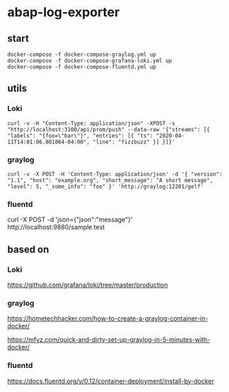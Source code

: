 # abap-log-exporter
## start

```
docker-compose -f docker-compose-graylog.yml up
docker-compose -f docker-compose-grafana-loki.yml up
docker-compose -f docker-compose-fluentd.yml up
```
## utils

### Loki

```
curl -v -H "Content-Type: application/json" -XPOST -s "http://localhost:3100/api/prom/push" --data-raw '{"streams": [{ "labels": "{foo=\"bar\"}", "entries": [{ "ts": "2020-04-11T14:01:06.801064-04:00", "line": "fizzbuzz" }] }]}'
```

### graylog 

```
curl -v -X POST -H 'Content-Type: application/json' -d '{ "version": "1.1", "host": "example.org", "short_message": "A short message", "level": 5, "_some_info": "foo" }' 'http://graylog:12201/gelf'
```
### fluentd

curl -X POST -d 'json={"json":"message"}' http://localhost:9880/sample.test

## based on

### Loki

https://github.com/grafana/loki/tree/master/production

### graylog

https://hometechhacker.com/how-to-create-a-graylog-container-in-docker/

https://mfyz.com/quick-and-dirty-set-up-graylog-in-5-minutes-with-docker/

### fluentd

https://docs.fluentd.org/v/0.12/container-deployment/install-by-docker